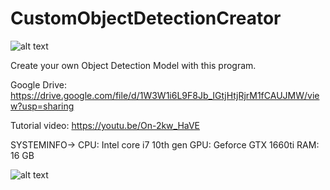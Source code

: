 # CustomObjectDetectionCreator
![alt text](https://i.ibb.co/3vSpds9/cod.png)

Create your own Object Detection Model with this program.

Google Drive: https://drive.google.com/file/d/1W3W1i6L9F8Jb_IGtjHtjRjrM1fCAUJMW/view?usp=sharing

Tutorial video: https://youtu.be/On-2kw_HaVE

SYSTEMINFO->
CPU: Intel core i7 10th gen
GPU: Geforce GTX 1660ti
RAM: 16 GB

![alt text](https://i.ibb.co/WcwMK3d/codmenu.png)
